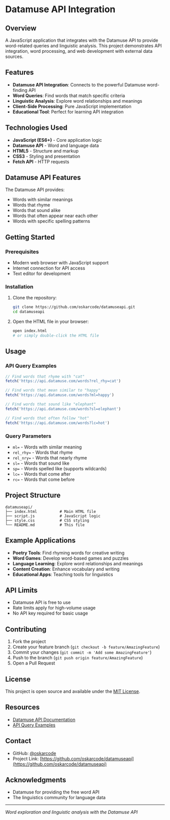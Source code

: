 # Datamuse API Integration

## Overview
A JavaScript application that integrates with the Datamuse API to provide word-related queries and linguistic analysis. This project demonstrates API integration, word processing, and web development with external data sources.

## Features
- **Datamuse API Integration**: Connects to the powerful Datamuse word-finding API
- **Word Queries**: Find words that match specific criteria
- **Linguistic Analysis**: Explore word relationships and meanings
- **Client-Side Processing**: Pure JavaScript implementation
- **Educational Tool**: Perfect for learning API integration

## Technologies Used
- **JavaScript (ES6+)** - Core application logic
- **Datamuse API** - Word and language data
- **HTML5** - Structure and markup
- **CSS3** - Styling and presentation
- **Fetch API** - HTTP requests

## Datamuse API Features
The Datamuse API provides:
- Words with similar meanings
- Words that rhyme
- Words that sound alike
- Words that often appear near each other
- Words with specific spelling patterns

## Getting Started

### Prerequisites
- Modern web browser with JavaScript support
- Internet connection for API access
- Text editor for development

### Installation
1. Clone the repository:
   ```bash
   git clone https://github.com/oskarcode/datamuseapi.git
   cd datamuseapi
   ```

2. Open the HTML file in your browser:
   ```bash
   open index.html
   # or simply double-click the HTML file
   ```

## Usage

### API Query Examples
```javascript
// Find words that rhyme with "cat"
fetch('https://api.datamuse.com/words?rel_rhy=cat')

// Find words that mean similar to "happy"
fetch('https://api.datamuse.com/words?ml=happy')

// Find words that sound like "elephant"
fetch('https://api.datamuse.com/words?sl=elephant')

// Find words that often follow "hot"
fetch('https://api.datamuse.com/words?lc=hot')
```

### Query Parameters
- `ml=` - Words with similar meaning
- `rel_rhy=` - Words that rhyme
- `rel_nry=` - Words that nearly rhyme
- `sl=` - Words that sound like
- `sp=` - Words spelled like (supports wildcards)
- `lc=` - Words that come after
- `rc=` - Words that come before

## Project Structure
```
datamuseapi/
├── index.html          # Main HTML file
├── script.js           # JavaScript logic
├── style.css           # CSS styling
└── README.md           # This file
```

## Example Applications
- **Poetry Tools**: Find rhyming words for creative writing
- **Word Games**: Develop word-based games and puzzles
- **Language Learning**: Explore word relationships and meanings
- **Content Creation**: Enhance vocabulary and writing
- **Educational Apps**: Teaching tools for linguistics

## API Limits
- Datamuse API is free to use
- Rate limits apply for high-volume usage
- No API key required for basic usage

## Contributing
1. Fork the project
2. Create your feature branch (`git checkout -b feature/AmazingFeature`)
3. Commit your changes (`git commit -m 'Add some AmazingFeature'`)
4. Push to the branch (`git push origin feature/AmazingFeature`)
5. Open a Pull Request

## License
This project is open source and available under the [MIT License](LICENSE).

## Resources
- [Datamuse API Documentation](https://www.datamuse.com/api/)
- [API Query Examples](https://www.datamuse.com/api/)

## Contact
- GitHub: [@oskarcode](https://github.com/oskarcode)
- Project Link: [https://github.com/oskarcode/datamuseapi](https://github.com/oskarcode/datamuseapi)

## Acknowledgments
- Datamuse for providing the free word API
- The linguistics community for language data

---
*Word exploration and linguistic analysis with the Datamuse API*